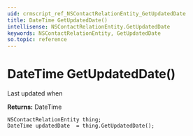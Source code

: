 ```yaml
---
uid: crmscript_ref_NSContactRelationEntity_GetUpdatedDate
title: DateTime GetUpdatedDate()
intellisense: NSContactRelationEntity.GetUpdatedDate
keywords: NSContactRelationEntity, GetUpdatedDate
so.topic: reference
---
```


# DateTime GetUpdatedDate()

Last updated when

**Returns:** DateTime

```crmscript
NSContactRelationEntity thing;
DateTime updatedDate  = thing.GetUpdatedDate();
```

